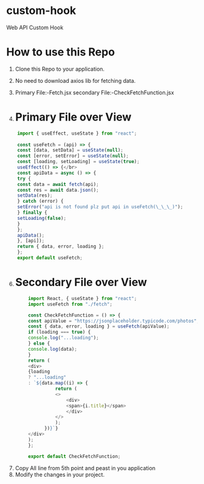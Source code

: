 # custom-hook

Web API Custom Hook

# How to use this Repo

1.  Clone this Repo to your application.
2.  No need to download axios lib for fetching data.
3.  Primary File:-Fetch.jsx
    secondary File:-CheckFetchFunction.jsx
    
5.  # Primary File over View
```javascript
    import { useEffect, useState } from "react";
    
    const useFetch = (api) => { 
    const [data, setData] = useState(null); 
    const [error, setError] = useState(null); 
    const [loading, setLoading] = useState(true); 
    useEffect(() => {</br>
    const apiData = async () => { 
    try { 
    const data = await fetch(api); 
    const res = await data.json();
    setData(res);
    } catch (error) {
    setError("api is not found plz put api in useFetch(\_\_\_)");
    } finally {
    setLoading(false);
    }
    };
    apiData();
    }, [api]);
    return { data, error, loading };
    };
    export default useFetch;
```
6.  # Secondary File over View
```javascript
        import React, { useState } from "react";
        import useFetch from "./fetch";

        const CheckFetchFunction = () => {
        const apiValue = "https://jsonplaceholder.typicode.com/photos";
        const { data, error, loading } = useFetch(apiValue);
        if (loading === true) {
        console.log("...loading");
        } else {
        console.log(data);
        }
        return (
        <div>
        {loading
        ? "...loading"
        : `${data.map((i) => {
                  return (
                  <>
                      <div>
                      <span>{i.title}</span>
                      </div>
                  </>
                  );
              })}`}
        </div>
        );
        };

        export default CheckFetchFunction;
```
7.  Copy All line from 5th point and peast in you application
8.  Modify the changes in your project.
